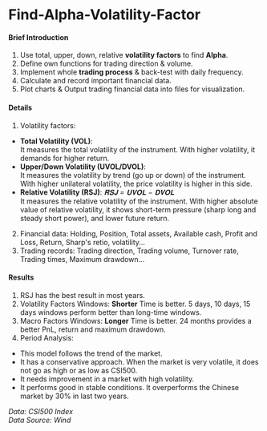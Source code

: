# Find-Alpha-Volatility-Factor

#### Brief Introduction
1. Use total, upper, down, relative **volatility factors** to find **Alpha**.   
2. Define own functions for trading direction & volume.   
3. Implement whole **trading process** & back-test with daily frequency.   
4. Calculate and record important financial data.   
5. Plot charts & Output trading financial data into files for visualization.  

#### Details
1. Volatility factors:
  * **Total Volatility (VOL)**:  
  It measures the total volatility of the instrument. With higher volatility, it demands for higher return.
  * **Upper/Down Volatility (UVOL/DVOL)**:  
  It measures the volatility by trend (go up or down) of the instrument. With higher unilateral volatility, the price volatility is higher in this side.
  * **Relative Volatility (RSJ)**: *𝐑𝐒𝐉 = 𝐔𝐕𝐎𝐋 − 𝐃𝐕𝐎𝐋*  
  It measures the relative volatility of the instrument. With higher absolute value of relative volatility, it shows short-term pressure (sharp long and steady short power), and lower future return.
2. Financial data: Holding, Position, Total assets, Available cash, Profit and Loss, Return, Sharp's retio, volatility...  
3. Trading records: Trading direction, Trading volume, Turnover rate, Trading times, Maximum drawdown...  

#### Results
1. RSJ has the best result in most years.  
2. Volatility Factors Windows: **Shorter** Time is better. 5 days, 10 days, 15 days windows perform better than long-time windows.  
3. Macro Factors Windows: **Longer** Time is better. 24 months provides a better PnL, return and maximum drawdown.  
4. Period Analysis:  
 * This model follows the trend of the market.
 * It has a conservative approach. When the market is very volatile, it does not go as high or as low as CSI500. 
 * It needs improvement in a market with high volatility.
 * It performs good in stable conditions. It overperforms the Chinese market by 30% in last two years.
 

*Data: CSI500 Index  
Data Source: Wind*
